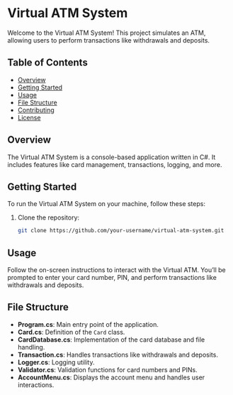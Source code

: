 # Virtual ATM System

Welcome to the Virtual ATM System! This project simulates an ATM, allowing users to perform transactions like withdrawals and deposits.

## Table of Contents

- [Overview](#overview)
- [Getting Started](#getting-started)
- [Usage](#usage)
- [File Structure](#file-structure)
- [Contributing](#contributing)
- [License](#license)

## Overview

The Virtual ATM System is a console-based application written in C#. It includes features like card management, transactions, logging, and more.

## Getting Started

To run the Virtual ATM System on your machine, follow these steps:

1. Clone the repository:

   ```bash
   git clone https://github.com/your-username/virtual-atm-system.git
   ```

## Usage

Follow the on-screen instructions to interact with the Virtual ATM. You’ll be prompted to enter your card number, PIN, and perform transactions like withdrawals and deposits.

## File Structure

- **Program.cs**: Main entry point of the application.
- **Card.cs**: Definition of the `Card` class.
- **CardDatabase.cs**: Implementation of the card database and file handling.
- **Transaction.cs**: Handles transactions like withdrawals and deposits.
- **Logger.cs**: Logging utility.
- **Validator.cs**: Validation functions for card numbers and PINs.
- **AccountMenu.cs**: Displays the account menu and handles user interactions.
